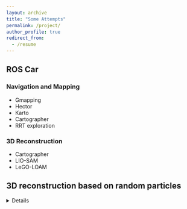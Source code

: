 ```yaml
---
layout: archive
title: "Some Attempts"
permalink: /project/
author_profile: true
redirect_from:
  - /resume
---
```


## ROS Car

### Navigation and Mapping
- Gmapping
- Hector
- Karto
- Cartographer
- RRT exploration
### 3D Reconstruction
- Cartographer 
- LIO-SAM
- LeGO-LOAM



## 3D reconstruction based on random particles
  
  <details> 
  <img src = "/files/Figure_center.png" alt = "figure">
  
  </details>









